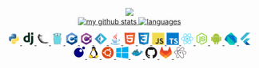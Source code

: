 <!--
<p align="center">
    <a href="http://www.free-iqtest.net" title="IQ Test for Free"><img src="http://www.free-iqtest.net/images/badges2/l129.gif" width="200" height="100" alt="IQ Test for Free" border="0"></a>
</p>  -->
<!-- status codes -->
<a align="center" href="https://github.com/ArdeshirV">
    <p align="center">
        <img src="https://github-profile-trophy.vercel.app/?username=ArdeshirV&column=8&theme=onedark" />
        <br/>
        <img src="https://github-readme-stats.vercel.app/api?username=ArdeshirV&show_icons=true&theme=tokyonight&include_all_commits=true&count_private=true" alt="my github stats" width="420"  height="170" />
        <img src="https://github-readme-stats.vercel.app/api/top-langs/?username=ArdeshirV&layout=compact&theme=tokyonight&include_all_commits=true&count_private=true" alt="languages" height="170">
        <!-- Programming languages that I love -->
        <p alighn="center" >
            <img src="https://raw.githubusercontent.com/devicons/devicon/master/icons/python/python-original.svg" width="25px" height="25px"/>
            <img src="https://raw.githubusercontent.com/devicons/devicon/master/icons/django/django-plain.svg" width="25px" height="25px"/>
            <img src="https://raw.githubusercontent.com/devicons/devicon/master/icons/flask/flask-original.svg" width="25px" height="25px"/>
            <img src="https://raw.githubusercontent.com/devicons/devicon/master/icons/go/go-original.svg" width="25px" height="25px"/>
            <img src="https://raw.githubusercontent.com/devicons/devicon/master/icons/cplusplus/cplusplus-original.svg" width="25px" height="25px"/>
            <img src="https://raw.githubusercontent.com/devicons/devicon/master/icons/csharp/csharp-original.svg" width="25px" height="25px"/>
            <img src="https://raw.githubusercontent.com/devicons/devicon/master/icons/fsharp/fsharp-original.svg" width="25px" height="25px"/>
            <img src="https://raw.githubusercontent.com/devicons/devicon/master/icons/java/java-original.svg" width="25px" height="25px"/>
            <img src="https://raw.githubusercontent.com/devicons/devicon/master/icons/html5/html5-original.svg" width="25px" height="25px"/>
            <img src="https://raw.githubusercontent.com/devicons/devicon/master/icons/css3/css3-original.svg" width="25px" height="25px"/>
            <img src="https://raw.githubusercontent.com/devicons/devicon/master/icons/javascript/javascript-original.svg" width="25px" height="25px"/>
            <img src="https://raw.githubusercontent.com/devicons/devicon/master/icons/typescript/typescript-original.svg" width="25px" height="25px"/>
            <img src="https://raw.githubusercontent.com/devicons/devicon/master/icons/react/react-original.svg" width="25px" height="25px"/>
            <img src="https://raw.githubusercontent.com/devicons/devicon/master/icons/nodejs/nodejs-original.svg" width="25px" height="25px"/>
            <img src="https://raw.githubusercontent.com/devicons/devicon/master/icons/android/android-original.svg" width="25px" height="25px"/>
            <img src="https://raw.githubusercontent.com/devicons/devicon/master/icons/dart/dart-original.svg" width="25px" height="25px"/>
            <img src="https://raw.githubusercontent.com/devicons/devicon/master/icons/flutter/flutter-original.svg" width="25px" height="25px"/>
            <img src="https://raw.githubusercontent.com/devicons/devicon/master/icons/lua/lua-original.svg" width="25px" height="25px"/>
            <img src="https://raw.githubusercontent.com/devicons/devicon/master/icons/linux/linux-original.svg" width="25px" height="25px"/>
            <img src="https://raw.githubusercontent.com/devicons/devicon/master/icons/ubuntu/ubuntu-plain.svg" width="25px" height="25px"/>
            <img src="https://raw.githubusercontent.com/devicons/devicon/master/icons/windows8/windows8-original.svg" width="25px" height="25px"/>
            <img src="https://raw.githubusercontent.com/devicons/devicon/master/icons/docker/docker-original.svg" width="25px" height="25px"/>
            <img src="https://raw.githubusercontent.com/devicons/devicon/master/icons/github/github-original.svg" width="25px" height="25px"/>
            <img src="https://raw.githubusercontent.com/devicons/devicon/master/icons/gitlab/gitlab-original.svg" width="25px" height="25px"/>
            <img src="https://raw.githubusercontent.com/devicons/devicon/master/icons/atom/atom-original.svg" width="25px" height="25px"/>
        </p>
        <!-- <br/><figure><embed src="https://wakatime.com/share/@ArdeshirV/e3adb0b8-2cc9-457e-9b85-1f10bcfb3c8e.svg"></embed></figure> -->
    </p>
</a>

